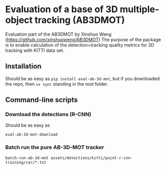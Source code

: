 # Evaluation of a base of 3D multiple-object tracking (AB3DMOT) 

Evaluation part of the AB3DMOT by Xinshuo Weng (https://github.com/xinshuoweng/AB3DMOT)
The purpose of the package is to enable calculation of the detection+tracking quality
metrics for 3D tracking with KITTI data set.

## Installation

Should be as easy as `pip install eval-ab-3d-mot`, but if you downloaded the repo,
then `uv sync` standing in the root folder.

## Command-line scripts

### Download the detections (R-CNN)

Should be as easy as

```
eval-ab-3d-mot-download
```


### Batch run the pure AB-3D-MOT tracker 

```
batch-run-ab-3d-mot assets/detections/kitti/point-r-cnn-training/car/*.txt
```




